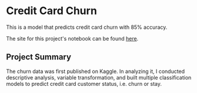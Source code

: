 # Credit Card Churn
This is a model that predicts credit card churn with 85% accuracy.

The site for this project's notebook can be found [here]().

## Project Summary
The churn data was first published on Kaggle. In analyzing it, I conducted descriptive analysis, variable transformation, and built multiple classification models to predict credit card customer status, i.e. churn or stay. 

